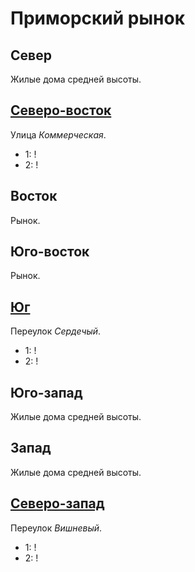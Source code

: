 # Приморский рынок

## Север

Жилые дома средней высоты.

## [Северо-восток](./590090.md)

Улица *Коммерческая*.

* 1:    !
* 2:    !

## Восток

Рынок.

## Юго-восток

Рынок.

## [Юг](./590095.md)

Переулок *Сердечый*.

* 1:    !
* 2:    !

## Юго-запад

Жилые дома средней высоты.

## Запад

Жилые дома средней высоты.

## [Северо-запад](./587087.md)

Переулок *Вишневый*.

* 1:    !
* 2:    !
